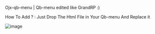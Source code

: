  Ojx-qb-menu |
 Qb-menu edited like GrandRP :) 
 
 How To Add ? : Just Drop The Html File in Your Qb-menu And Replace it

![image](https://user-images.githubusercontent.com/114163698/204105517-5b52d94c-0b71-4e7f-88ed-156947dd100b.png)
